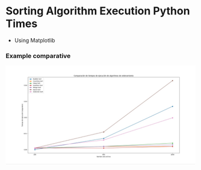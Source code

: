 # Sorting Algorithm Execution Python Times
- Using Matplotlib

### Example comparative
![Descripción de la imagen](example_comparative.jpeg)
